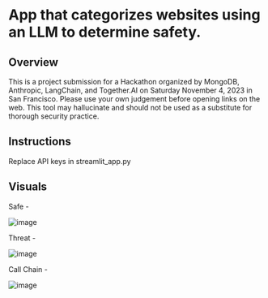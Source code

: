 # App that categorizes websites using an LLM to determine safety.
## Overview 
This is a project submission for a Hackathon organized by MongoDB, Anthropic, LangChain, and Together.AI on Saturday November 4, 2023 in San Francisco. Please use your own judgement before opening links on the web. This tool may hallucinate and should not be used as a substitute for thorough security practice.

## Instructions
Replace API keys in streamlit_app.py

## Visuals
Safe - 

![image](https://github.com/rahulamlekar/no-phish-ai/assets/9759782/25ed84fb-8229-46a3-9e34-02aeea4efba7)

Threat - 

![image](https://github.com/rahulamlekar/no-phish-ai/assets/9759782/14e68864-f8ca-40f1-bf2e-f075b3119ae3)

Call Chain - 

![image](https://github.com/rahulamlekar/no-phish-ai/assets/9759782/3d6f3aa3-895e-47ad-a06b-c965e7b30d86)
